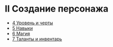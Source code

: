 # II Создание персонажа

- [4 Уровень и черты](4_Уровень_и_черты.md)
- [5 Навыки](5_Навыки.md)
- [6 Магия](6_Магия.md)
- [7 Таланты и инвентарь](7_Таланты_и_инвентарь.md)
